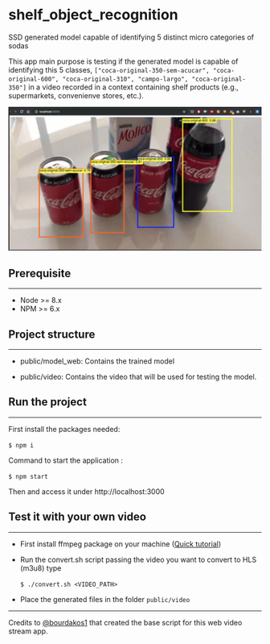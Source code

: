 # shelf_object_recognition
SSD generated model capable of identifying 5 distinct micro categories of sodas

This app main purpose is testing if the generated model is capable of identifying this 5 classes, `["coca-original-350-sem-acucar", "coca-original-600", "coca-original-310", "campo-largo", "coca-original-350"]` in a video recorded in a context containing shelf products (e.g., supermarkets, convenienve stores, etc.).

![alt classes detectected by model on video](./screenshots/screenshot-1.png)

## Prerequisite
--- 
- Node >= 8.x
- NPM >= 6.x


## Project structure 
--- 
 
- public/model_web: Contains the trained model

- public/video: Contains the video that will be used for testing the model.

## Run the project 
--- 

First install the packages needed:

`$ npm i`

Command to start the application :

`$ npm start`

Then and access it under http://localhost:3000


## Test it with your own video 
--- 

- First install ffmpeg package on your machine ([Quick tutorial](https://github.com/adaptlearning/adapt_authoring/wiki/Installing-FFmpeg))

- Run the convert.sh script passing the video you want to convert to HLS (m3u8) type

    `$ ./convert.sh <VIDEO_PATH>`

- Place the generated files in the folder `public/video`




---
Credits to [@bourdakos1](https://github.com/bourdakos1) that created the base script for this web video stream app.